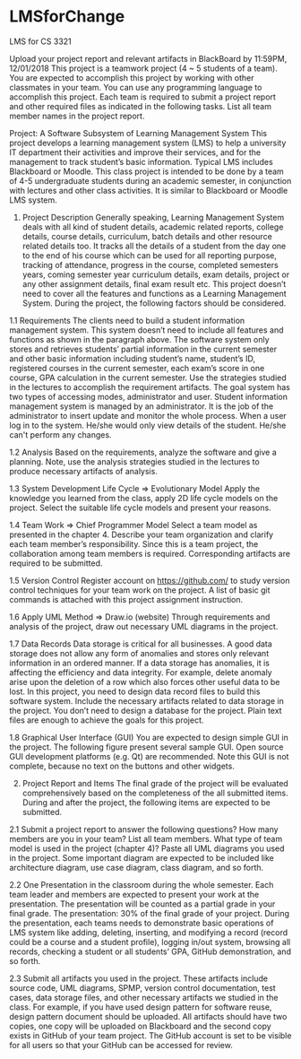 # LMSforChange
LMS for CS 3321

Upload your project report and relevant artifacts in BlackBoard by 11:59PM, 12/01/2018
This project is a teamwork project (4 ~ 5 students of a team). You are expected to accomplish this project by working with other classmates in your team. You can use any programming language to accomplish this project. Each team is required to submit a project report and other required files as indicated in the following tasks. 
List all team member names in the project report.

Project: A Software Subsystem of Learning Management System
This project develops a learning management system (LMS) to help a university IT department their activities and improve their services, and for the management to track student’s basic information. Typical LMS includes Blackboard or Moodle. This class project is intended to be done by a team of 4-5 undergraduate students during an academic semester, in conjunction with lectures and other class activities. It is similar to Blackboard or Moodle LMS system.

1.	Project Description
Generally speaking, Learning Management System deals with all kind of student details, academic related reports, college details, course details, curriculum, batch details and other resource related details too.  It tracks all the details of a student from the day one to the end of his course which can be used for all reporting purpose, tracking of attendance, progress in the course, completed semesters years, coming semester year curriculum details, exam details, project or any other assignment details, final exam result etc. This project doesn’t need to cover all the features and functions as a Learning Management System. During the project, the following factors should be considered.

1.1	Requirements
The clients need to build a student information management system. This system doesn’t need to include all features and functions as shown in the paragraph above. The software system only stores and retrieves students’ partial information in the current semester and other basic information including student’s name, student’s ID, registered courses in the current semester, each exam’s score in one course, GPA calculation in the current semester. Use the strategies studied in the lectures to accomplish the requirement artifacts. The goal system has two types of accessing modes, administrator and user. Student information management system is managed by an administrator. It is the job of the administrator to insert update and monitor the whole process. When a user log in to the system. He/she would only view details of the student. He/she can't perform any changes.

1.2	Analysis
Based on the requirements, analyze the software and give a planning. Note, use the analysis strategies studied in the lectures to produce necessary artifacts of analysis.

1.3	System Development Life Cycle => Evolutionary Model 
Apply the knowledge you learned from the class, apply 2D life cycle models on the project. Select the suitable life cycle models and present your reasons. 

1.4	Team Work => Chief Programmer Model
Select a team model as presented in the chapter 4. Describe your team organization and clarify each team member’s responsibility. Since this is a team project, the collaboration among team members is required. Corresponding artifacts are required to be submitted.

1.5	Version Control
Register account on https://github.com/ to study version control techniques for your team work on the project. A list of basic git commands is attached with this project assignment instruction.

1.6	Apply UML Method => Draw.io (website)
Through requirements and analysis of the project, draw out necessary UML diagrams in the project.

1.7	Data Records
Data storage is critical for all businesses. A good data storage does not allow any form of anomalies and stores only relevant information in an ordered manner. If a data storage has anomalies, it is affecting the efficiency and data integrity. For example, delete anomaly arise upon the deletion of a row which also forces other useful data to be lost. In this project, you need to design data record files to build this software system. Include the necessary artifacts related to data storage in the project. You don’t need to design a database for the project. Plain text files are enough to achieve the goals for this project.

1.8	Graphical User Interface (GUI)
You are expected to design simple GUI in the project. The following figure present several sample GUI. Open source GUI development platforms (e.g. Qt) are recommended. Note this GUI is not complete, because no text on the buttons and other widgets.
     

2.	Project Report and Items
The final grade of the project will be evaluated comprehensively based on the completeness of the all submitted items. During and after the project, the following items are expected to be submitted.

2.1	Submit a project report to answer the following questions?
How many members are you in your team? List all team members.
What type of team model is used in the project (chapter 4)?
Paste all UML diagrams you used in the project. Some important diagram are expected to be included like architecture diagram, use case diagram, class diagram, and so forth.

2.2	One Presentation in the classroom during the whole semester. Each team leader and members are expected to present your work at the presentation. The presentation will be counted as a partial grade in your final grade.
The presentation: 30% of the final grade of your project.
During the presentation, each teams needs to demonstrate basic operations of LMS system like adding, deleting, inserting, and modifying a record (record could be a course and a student profile), logging in/out system, browsing all records, checking a student or all students’ GPA, GitHub demonstration, and so forth.

2.3	Submit all artifacts you used in the project. These artifacts include source code, UML diagrams, SPMP, version control documentation, test cases, data storage files, and other necessary artifacts we studied in the class. For example, if you have used design pattern for software reuse, design pattern document should be uploaded. All artifacts should have two copies, one copy will be uploaded on Blackboard and the second copy exists in GitHub of your team project. The GitHub account is set to be visible for all users so that your GitHub can be accessed for review.
